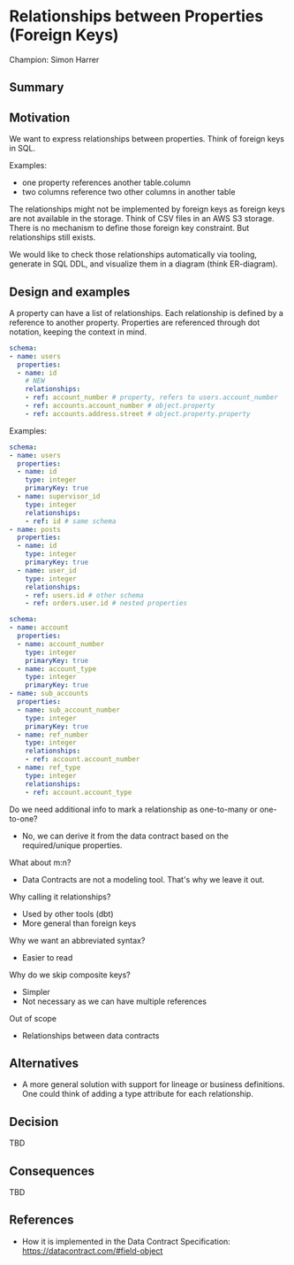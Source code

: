 # Relationships between Properties (Foreign Keys)

Champion: Simon Harrer

## Summary

## Motivation

We want to express relationships between properties. Think of foreign keys in SQL. 

Examples:
- one property references another table.column
- two columns reference two other columns in another table

The relationships might not be implemented by foreign keys as foreign keys are not available in the storage. 
Think of CSV files in an AWS S3 storage. There is no mechanism to define those foreign key constraint. 
But relationships still exists.

We would like to check those relationships automatically via tooling, generate in SQL DDL, and visualize them in a diagram (think ER-diagram).

## Design and examples

A property can have a list of relationships. Each relationship is defined by a reference to another property. Properties are referenced through dot notation, keeping the context in mind.

```yaml
schema:
- name: users
  properties:
  - name: id
    # NEW
    relationships:
    - ref: account_number # property, refers to users.account_number
    - ref: accounts.account_number # object.property
    - ref: accounts.address.street # object.property.property
```

Examples:

```yaml
schema:
- name: users
  properties:
  - name: id
    type: integer
    primaryKey: true
  - name: supervisor_id
    type: integer
    relationships:
    - ref: id # same schema
- name: posts
  properties:
  - name: id
    type: integer
    primaryKey: true
  - name: user_id
    type: integer
    relationships:
    - ref: users.id # other schema
    - ref: orders.user.id # nested properties
```

```yaml
schema:
- name: account
  properties:
  - name: account_number
    type: integer
    primaryKey: true
  - name: account_type
    type: integer
    primaryKey: true
- name: sub_accounts
  properties:
  - name: sub_account_number
    type: integer
    primaryKey: true
  - name: ref_number
    type: integer
    relationships:
    - ref: account.account_number
  - name: ref_type
    type: integer
    relationships:
    - ref: account.account_type
```

Do we need additional info to mark a relationship as one-to-many or one-to-one?
- No, we can derive it from the data contract based on the required/unique properties.

What about m:n?
- Data Contracts are not a modeling tool. That's why we leave it out.

Why calling it relationships?
- Used by other tools (dbt)
- More general than foreign keys

Why we want an abbreviated syntax?
- Easier to read

Why do we skip composite keys?
- Simpler
- Not necessary as we can have multiple references

Out of scope
- Relationships between data contracts

## Alternatives

- A more general solution with support for lineage or business definitions. One could think of adding a type attribute for each relationship.

## Decision

TBD

## Consequences

TBD

## References

- How it is implemented in the Data Contract Specification: https://datacontract.com/#field-object

